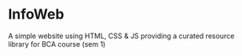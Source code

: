# InfoWeb
A simple website using HTML, CSS &amp; JS providing a curated resource library for BCA course (sem 1)

